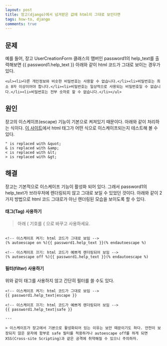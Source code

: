 ```yaml
---
layout: post
title: 장고(django)에서 넘겨받은 값에 html이 그대로 보인다면
tags: how-to, django
comments: true
---
```

  
## 문제
예를 들어, 장고 UserCreationForm 클래스의 맴버인 password1의 help_text를 출력해보면 {{ password1.help_text }} 아래와 같이 html 코드가 그대로 보이는 경우가 있다.  
~~~
<ul><li>다른 개인정보와 비슷한 비밀번호는 사용할 수 없습니다.</li><li>비밀번호는 최소 8자 이상이어야 합니다.</li><li>비밀번호는 일상적으로 사용되는 비밀번호일 수 없습니다.</li><li>비밀번호는 전부 숫자로 할 수 없습니다.</li></ul>
~~~

## 원인
장고의 이스케이프(escape) 기능이 기본으로 켜져있기 때문이다. 아래와 같이 처리하는 식이다. [이 사이트](https://www.freeformatter.com/html-escape.html)에서 html 태그가 어떤 식으로 이스케이프되는지 테스트해 볼 수 있다.
~~~
" is replaced with &quot;
& is replaced with &amp;
< is replaced with &lt;
> is replaced with &gt;
~~~

## 해결
장고는 기본적으로 이스케이프 기능이 활성화 되어 있다. 그래서 password1의 help_text가 브라우저에 렌더링되지 않고 그대로 보일 수 있었던 것이다. 아래와 같이 2가지 방법으로 html 코드 그대로가 아닌 렌더링된 모습을 보이도록 할 수 있다.   
  
#### 태그(Tag) 사용하기
> 아래 ( 기호를 { 으로 바꾸고 사용하세요.
~~~

<!-- 이스케이프 켜기: html 코드가 그대로 보임 -->
(% autoescape on %){{ password1.help_text }}(% endautoescape %)
  
<!-- 이스케이프 끄기: html 코드가 예쁘게 렌더링되어 보임 -->
(% autoescape off %){{ password1.help_text }}(% endautoescape %)
~~~
  
#### 필터(filter) 사용하기
위와 같이 태그를 사용하지 않고 간단히 필터를 쓸 수도 있다.  
~~~
<!-- 이스케이프 켜기: html 코드가 그대로 보임 -->
{{ password1.help_text|escape }}
  
<!-- 이스케이프 끄기: html 코드가 예쁘게 렌더링되어 보임 -->
{{ password1.help_text|safe }}
  
---
  
> 이스케이프가 장고에서 기본으로 활성화되어 있는 이유는 보안 때문이기도 하다. 안전이 보장되지 않은 문자에 함부로 safe 필터를 적용하거나 autoescape off를 하게 되면 XSS(Cross-site Scripting)과 같은 공격에 취약해질 수 있으니 주의하자.